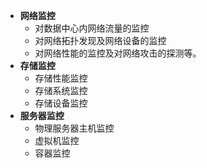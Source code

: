 - **网络监控**
  - 对数据中心内网络流量的监控
  - 对网络拓扑发现及网络设备的监控
  - 对网络性能的监控及对网络攻击的探测等。
- **存储监控**
  - 存储性能监控
  - 存储系统监控
  - 存储设备监控
- **服务器监控**
  - 物理服务器主机监控
  - 虚拟机监控
  - 容器监控
